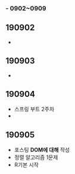 ### - 0902~0909



## 190902

- 



## 190903

- 



## 190904

- 스프링 부트 2주차 
- 

## 190905

- 포스팅 **DOM에 대해** 작성
- 정렬 알고리즘 1문제
- R기본 시작

